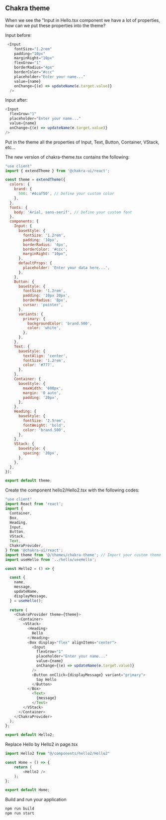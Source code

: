 ## Chakra theme 

When we see the "Input in Hello.tsx component we have a lot of properties, how can we put these properties into the theme?    

Input before:    
```.js
 <Input
    fontSize="1.2rem"
    padding="10px"
    marginRight="10px"
    flexGrow="1"
    borderRadius="4px"
    borderColor="#ccc"
    placeholder="Enter your name..."
    value={name}
    onChange={(e) => updateName(e.target.value)}
  />
```

Input after:    
```.js
<Input
  flexGrow="1"
  placeholder="Enter your name..."
  value={name}
  onChange={(e) => updateName(e.target.value)}
/>
```

Put in the theme all the properties of Input, Text, Button, Container,  VStack, etc...     

The new version of chakra-theme.tsx contains the following:    
```.js
"use client"
import { extendTheme } from '@chakra-ui/react';

const theme = extendTheme({
  colors: {
    brand: {
      500: '#4caf50', // Define your custom color
    },
  },
  fonts: {
    body: 'Arial, sans-serif', // Define your custom font
  },
  components: {
    Input: {
      baseStyle: {
        fontSize: '1.2rem',
        padding: '10px',
        borderRadius: '4px',
        borderColor: '#ccc',
        marginRight: "10px",
      },
      defaultProps: {
        placeholder: 'Enter your data here...',
      },
    },
    Button: {
      baseStyle: {
        fontSize: '1.2rem',
        padding: '10px 20px',
        borderRadius: '8px',
        cursor: 'pointer',
      },
      variants: {
        primary: {
          backgroundColor: 'brand.500',
          color: 'white',
        },
      },
    },
    Text: {
      baseStyle: {
        textAlign: 'center',
        fontSize: '1.2rem',
        color: '#777',
      },
    },
    Container: {
      baseStyle: {
        maxWidth: '600px',
        margin: '0 auto',
        padding: '20px',
      },
    },
    Heading: {
      baseStyle: {
        fontSize: '2.5rem',
        fontWeight: 'bold',
        color: 'brand.500',
      },
    },
    VStack: {
      baseStyle: {
        spacing: '20px',
      },
    },
  },
});

export default theme;
```

Create the component  hello2/Hello2.tsx with the following codes:
```.js
"use client"
import React from 'react'; 
import {
  Container,
  Box,
  Heading,
  Input,
  Button,
  VStack,
  Text,
  ChakraProvider, 
} from '@chakra-ui/react';
import theme from '@/themes/chakra-theme'; // Import your custom theme
import useHello from '../hello/useHello';

const Hello2 = () => {

  const {
    name,
    message,
    updateName,
    displayMessage,
  } = useHello();
  
  return (
    <ChakraProvider theme={theme}> 
      <Container>
        <VStack>
          <Heading> 
            Hello
          </Heading>
          <Box display="flex" alignItems="center">
            <Input
              flexGrow="1"
              placeholder="Enter your name..."
              value={name}
              onChange={(e) => updateName(e.target.value)}
            />
            <Button onClick={displayMessage} variant="primary">
              Say Hello
            </Button>
          </Box>
            <Text>
              {message}
            </Text>
        </VStack>
      </Container>
    </ChakraProvider>
  );
};

export default Hello2;
```

Replace Hello by Hello2 in page.tsx   
```.js
import Hello2 from "@/components/hello2/Hello2"

const Home = () => {
	return (
		<Hello2 />
	);
};

export default Home;
```

Build and run your application
```.js
npm run build
npm run start
```
 
